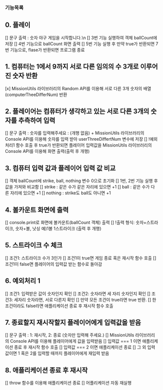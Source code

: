 ### 기능목록

## 0. 플레이
[] 문구 출력 : 숫자 야구 게임을 시작합니다.\n
[] 3번 기능 실행하여 객체 ballCount에 저장
[] 4번 기능으로 ballCount 화면 출력
[] 5번 기능 실행 후 만약 true가 반환되면 7번 기능으로, flase가 반환되면 프로그램 종료

## 1. 컴퓨터는 1에서 9까지 서로 다른 임의의 수 3개로 이루어진 숫자 반환
[x] MissionUtils 라이브러리의 Random API를 이용해 서로 다른 3개 숫자의 배열(computerTheeDifferNum) 반환

## 2. 플레이어는 컴퓨터가 생각하고 있는 서로 다른 3개의 숫자를 추측하여 입력
[] 문구 출력 : 숫자를 입력해주세요 : (개행 없음) + MissionUtils 라이브러리의 Console API를 이용해 숫자를 입력 받아 userThreeDiffertNum 변수에 저장 
[] !예외처리1 함수 호출 후 true가 반환되면 플레이어 입력값을 MissionUtils 라이브러리의 Console API를 이용해 화면 출력(출력 후 개행)

## 3. 컴퓨터 입력 값과 플레이어 입력 값 비교
[] 객체 ballCount에 strike, ball, nothing 변수 0으로 초기화
[] 1번, 2번 기능 실행 후 값을 가져와 비교함
[] strike : 같은 수가 같은 자리에 있으면 +1
[] ball : 같은 수가 다른 자리에 있으면 +1
[] nothing : strike도 ball도 아니면 +1

## 4. 볼카운트 화면에 출력
[] console.print로 화면에 볼카운트(ballCount 객체) 출력
[] !출력 형식: 숫자+스트라이크, 숫자+볼, 낫싱 예)1볼 1스트라이크 (출력 후 개행)

## 5. 스트라이크 수 체크
[] 조건1: 스트라이크 수가 3인가
[] 조건1이 true면 게임 종료 혹은 재시작 함수 호출
[] 조건1이 false면 플레이어의 입력값 받는 함수로 돌아감

## 6. 예외처리 1
[] 조건1: 입력받은 값이 숫자인지 확인
[] 조건2: 숫자라면 세 자리 숫자인지 확인
[] 조건3: 세자리 숫자라면, 서로 다른지 확인
[] 만약 모든 조건이 true라면 true 반환.
[] 한 조건이라도 false라면 애플리케이션 종료 후 재시작 함수 호출

## 7. 종료할지 재시작할지 플레이어에게 입력값을 받음
[] 문구 출력 : 1: 재시작, 2: 종료 (숫자만 입력해 주세요.)
[] MissionUtils 라이브러리의 Console API를 이용해 플레이어에게 값을 입력받음
[] 입력값 === 1 이면 애플리케이션 종료 후 재시작 함수 호출
[] 입력값 === 2 이면 애플리케이션 종료 
[] 그 외 입력 값이면 1 혹은 2를 입력할 때까지 플레이어에게 재입력 받음

## 8. 애플리케이션 종료 후 재시작
[] throw 함수를 이용해 애플리케이션 종료
[] 어플리케이션 자동 재실행